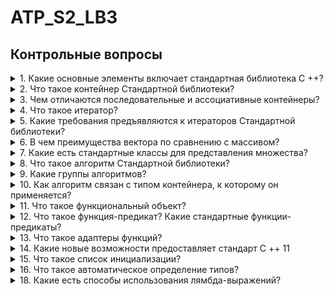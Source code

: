 # ATP_S2_LB3
## Контрольные вопросы
<details><summary>1. Какие основные элементы включает стандартная библиотека C ++?</summary>
   Библиотека включает в себя следующие компоненты:

+ средства для работы с потоками ввода / вывода;
+ набор структурированных данных и алгоритмов, ранее известных как стандартная библиотека шаблонов (Standard Template Library, STL)
+ средства локализации (адаптации к национальным языкам)
+ параметризованный класс string;
+ параметризованный класс complex для представления комплексных величин;
+ класс vallaray, оптимизированный для обработки числовых массивов;
+ параметризованный класс numeric_limits и специализации для каждого базового типа данных;
+ средства управления памятью;
+ большая поддержка национальных наборов символов;
+ средства обработки исключений.
</details>
<details><summary>2. Что такое контейнер Стандартной библиотеки?</summary>

Контейнер - это класс, который хранит коллекцию других объектов и включает базовые функции для поддержки использования общих алгоритмов. Стандартные контейнеры не являющиеся производными от некоторого общего базового класса. Вместо этого каждый контейнер обеспечивает набор стандартных операций со стандартными именами и смыслом.

Есть основные группы контейнеров:

+ последовательности - вектор (vector), список (list), дек (deque, очередь о двух концах)
+ адаптеры последовательностей - стек (stack), очередь (queue), очередь с приоритетом (priority_queue)
+ ассоциативные контейнеры - ассоциативные массивы (map, multimap) и множественного числа (set, multiset).

</details>
<details><summary>3. Чем отличаются последовательные и ассоциативные контейнеры?</summary>
   
+ Последовательные контейнеры реализуют структуры данных с возможностью последовательного доступа к ним.
+ Ассоциативные контейнеры реализуют упорядоченные структуры данных с возможностью быстрого поиска (со сложностью O(log n)).
+ Неупорядоченные ассоциативные контейнеры реализуют неупорядоченные (хешированные) структуры данных с возможностью быстрого поиска (со средней сложностью O(1), в худшем случае O(n)).((начиная с C++11) unordered_set, unordered_map, unordered_multiset)
+ Адаптеры контейнеров предоставляют различные интерфейсы для последовательных контейнеров.


</details>
<details><summary>4. Что такое итератор?</summary>
   
Итератор - это объект, который абстрагирует понятие указателя на элемент последовательности и позволяет обходить элементы последовательности в определенном направлении.
</details>
<details><summary>5. Какие требования предъявляются к итераторов Стандартной библиотеки?</summary>
   
Объект-итератор должен поддерживать следующие операции:

+ получения текущего элемента (реализовано операторами * и ->)
+ инкремент (реализовано оператором ++)
+ проверка на равенство (реализовано оператором ==)
</details>
<details><summary>6. В чем преимущества вектора по сравнению с массивом?</summary>
   
Преимущества вектора в том что он автоматически увеличивается, при нехватки места.
</details>
<details><summary>7. Какие есть стандартные классы для представления множества?</summary>

set, он реализует такие сущности как множество и мультимножество. По сути это контейнеры, которые содержат некоторое количество отсортированных элементов. При добавлении нового элемента в множество он сразу становится на свое место так, чтобы не нарушать порядка сортировки. 
</details>

<details><summary>8. Что такое алгоритм Стандартной библиотеки?</summary>

Алгоритм - функции для различных целей (напр., поиска, сортировки, подсчета, манипулирования), оперирующие над диапазонами элементов. Обратите внимание, что диапазон определяется как [first, last), где last относится к элементу, следующему за последним просматриваемым или изменяемым элементом.
</details>
<details><summary>9. Какие группы алгоритмов?</summary>
Все алгоритмы https://ru.cppreference.com/w/cpp/algorithm
Группы алгоритмов:
+ Немодифицирующие операции над последовательностями
+ Модифицирующие операции над последовательностями
+ Операции разделения
+ Операции сортировки (на отсортированных диапазонах)
+ Операции двоичного поиска (на отсортированных диапазонах)
+ Прочие операции на отсортированных диапазонах
+ Операции над множествами (на отсортированных диапазонах)
+ Операции над кучей
+ Операции минимума/максимума
+ Операции сравнения
+ Операции перестановки
+ Числовые операции
+ Операции над неинициализированной памятью
</details>
<details><summary>10. Как алгоритм связан с типом контейнера, к которому он применяется?</summary>

Связан через итератор
</details>
<details><summary>11. Что такое функциональный объект?</summary>

Функциональный объект --- это любой объект для которого определён оператор вызова функции. C++ предоставляет множество встроенных функциональных объектов, а также поддерживает создание и манипуляцию новыми функциональными объектами.
</details>
<details><summary>12. Что такое функция-предикат? Какие стандартные функции-предикаты?</summary>

Предикаты- подмножество функторов, в которых тип возвращаемого значения operator() bool.
</details>
<details><summary>13. Что такое адаптеры функций?</summary>

Адаптеры – это специальные классы, разбитые на следующие две категории:

* связыватели (binders). Это адаптеры, преобразующие бинарный объект-функцию в унарный объект, связывая один из аргументов с конкретным значением. Например, для подсчета в контейнере всех элементов, которые меньше или равны 10, следует передать алгоритму count_if() объект-функцию less_equal, один из аргументов которого равен 10. В следующем разделе мы покажем, как это сделать;

* отрицатели (negators). Это адаптеры, изменяющие значение истинности объекта-функции на противоположное. Например, для подсчета всех элементов внутри контейнера, которые больше 10, мы могли бы передать алгоритму count_if() отрицатель объекта-функции less_equal, один из аргументов которого равен 10. Конечно, в данном случае проще передать связыватель объекта-функции greater, ограничив один из аргументов со значением 10.
</details>
<details><summary>14. Какие новые возможности предоставляет стандарт C ++ 11</summary>

+ Списки инициализации
+ Автоматическое определение типов
+ Цикл for, построенный на диапазоне
+ Лямбда-функции и выражения
+ Альтернативный синтаксис функций
Возможность вызова конструкторов из других конструкторов в списке инициализации
+ Явное переопределение виртуальных функций (модификатор override после заголовка переопределены функции)
+ Константа для нулевого указателя nullptr
+ Строго типизированные перечисления
+ Локальные и безымянные типы в качестве аргументов шаблонов
+ Символы и строки в Unicode
+ "Сырые" строки (Raw string literals)
+ Создание возможности реализации уборка мусора
</details>
<details><summary>15. Что такое список инициализации?</summary>
   
Традиционно списки инициализации используют для инициализации массивов и структур.Расширение возможностей списков инициализации связано с шаблонным классом std :: initializer_list. Объекты соответствующего типа является неявными константами.
</details>
<details><summary>16. Что такое автоматическое определение типов?</summary>

Механизм автоматического определения типов позволяет компилятору создавать локальные переменные, тип которых зависит от контекста. Такие переменные обязательно должны быть инициализированы. Тип переменной компилятор определяет в соответствии с типом выражения, которым эта переменная инициализируется.
</details>
<details><summary>18. Какие есть способы использования лямбда-выражений?</summary>

Лямбда-выражения могут быть использованы везде, где требуется указатель на функцию.
</details>
